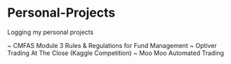 # Personal-Projects
Logging my personal projects

~ CMFAS Module 3 Rules & Regulations for Fund Management
~ Optiver Trading At The Close (Kaggle Competition)
~ Moo Moo Automated Trading
